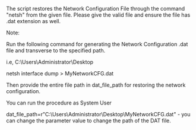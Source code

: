The script restores the Network Configuration File through the command "netsh" from the given file. Please give the valid file and ensure the file has .dat extension as well.

Note:

Run the following command for generating the Network Configuration .dat file and transverse to the specified path. 

i.e, C:\Users\Administrator\Desktop

netsh interface dump > MyNetworkCFG.dat

Then provide the entire file path in dat_file_path for restoring the network configuration.

You can run the procedure as System User

 

 

 

 

dat_file_path=r"C:\Users\Administrator\Desktop\MyNetworkCFG.dat" - you can change the parameter value to change the path of the DAT file.